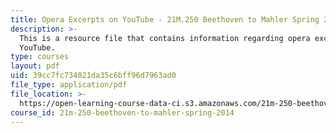 ```yaml
---
title: Opera Excerpts on YouTube - 21M.250 Beethoven to Mahler Spring 2014
description: >-
  This is a resource file that contains information regarding opera excerpts on
  YouTube.
type: courses
layout: pdf
uid: 39cc7fc734021da35c6bff96d7963ad0
file_type: application/pdf
file_location: >-
  https://open-learning-course-data-ci.s3.amazonaws.com/21m-250-beethoven-to-mahler-spring-2014/39cc7fc734021da35c6bff96d7963ad0_MIT21M_250S14_Youtube.pdf
course_id: 21m-250-beethoven-to-mahler-spring-2014
---
```

